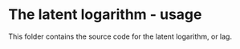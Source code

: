 # The latent logarithm - usage

This folder contains the source code for the latent logarithm, or lag. 
